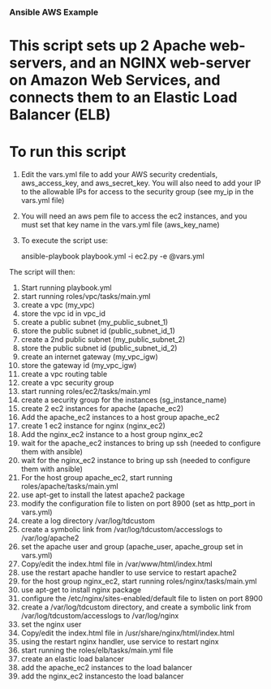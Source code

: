 ### Ansible AWS Example
# This script sets up 2 Apache web-servers, and an NGINX web-server on Amazon Web Services, and connects them to an Elastic Load Balancer (ELB)

# To run this script
1) Edit the vars.yml file to add your AWS security credentials, aws_access_key, and aws_secret_key.
You will also need to add your IP to the allowable IPs for access to the security group (see my_ip
in the vars.yml file)
2) You will need an aws pem file to access the ec2 instances, and you must set that key
name in the vars.yml file (aws_key_name)
3) To execute the script use:

	ansible-playbook playbook.yml -i ec2.py -e @vars.yml

The script will then:
1) Start running playbook.yml
2) start running roles/vpc/tasks/main.yml
3) create a vpc (my_vpc)
4) store the vpc id in vpc_id
5) create a public subnet (my_public_subnet_1)
6) store the public subnet id (public_subnet_id_1)
7) create a 2nd public subnet (my_public_subnet_2)
8) store the public subnet id (public_subnet_id_2)
9) create an internet gateway (my_vpc_igw)
10) store the gateway id (my_vpc_igw)
11) create a vpc routing table
12) create a vpc security group
13) start running roles/ec2/tasks/main.yml
14) create a security group for the instances (sg_instance_name)
15) create 2 ec2 instances for apache (apache_ec2)
16) Add the apache_ec2 instances to a host group apache_ec2
17) create 1 ec2 instance for nginx (nginx_ec2)
18) Add the nginx_ec2 instance to a host group nginx_ec2
19) wait for the apache_ec2 instances to bring up ssh (needed to configure them with ansible)
20) wait for the nginx_ec2 instance to bring up ssh (needed to configure them with ansible)
21) For the host group apache_ec2, start running roles/apache/tasks/main.yml
22) use apt-get to install the latest apache2 package
23) modify the configuration file to listen on port 8900 (set as http_port in vars.yml)
24) create a log directory /var/log/tdcustom
25) create a symbolic link from /var/log/tdcustom/accesslogs to /var/log/apache2
26) set the apache user and group (apache_user, apache_group set in vars.yml)
27) Copy/edit the index.html file in /var/www/html/index.html
28) use the restart apache handler to use service to restart apache2
29) for the host group nginx_ec2, start running roles/nginx/tasks/main.yml
30) use apt-get to install nginx package
31) configure the /etc/nginx/sites-enabled/default file to listen on port 8900
32) create a /var/log/tdcustom directory, and create a symbolic link from
     /var/log/tdcustom/accesslogs to /var/log/nginx
33) set the nginx user
34) Copy/edit the index.html file in /usr/share/nginx/html/index.html
35) using the restart nginx handler, use service to restart nginx
36) start running the roles/elb/tasks/main.yml file
37) create an elastic load balancer
38) add the apache_ec2 instances to the load balancer
39) add the nginx_ec2 instancesto the load balancer
